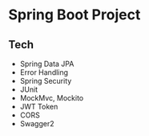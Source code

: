 # Spring Boot Project


## Tech

- Spring Data JPA
- Error Handling
- Spring Security
- JUnit
- MockMvc, Mockito
- JWT Token
- CORS
- Swagger2
